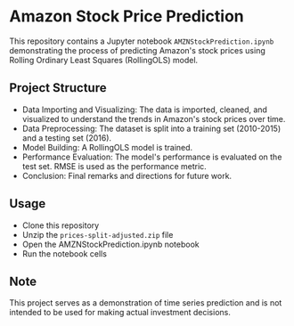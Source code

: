 # Amazon Stock Price Prediction

This repository contains a Jupyter notebook `AMZNStockPrediction.ipynb` demonstrating the process of predicting Amazon's stock prices using Rolling Ordinary Least Squares (RollingOLS) model.

## Project Structure
- Data Importing and Visualizing: The data is imported, cleaned, and visualized to understand the trends in Amazon's stock prices over time.
- Data Preprocessing: The dataset is split into a training set (2010-2015) and a testing set (2016).
- Model Building: A RollingOLS model is trained.
- Performance Evaluation: The model's performance is evaluated on the test set. RMSE is used as the performance metric.
- Conclusion: Final remarks and directions for future work.

## Usage
- Clone this repository
- Unzip the `prices-split-adjusted.zip` file
- Open the AMZNStockPrediction.ipynb notebook
- Run the notebook cells

## Note
This project serves as a demonstration of time series prediction and is not intended to be used for making actual investment decisions.
